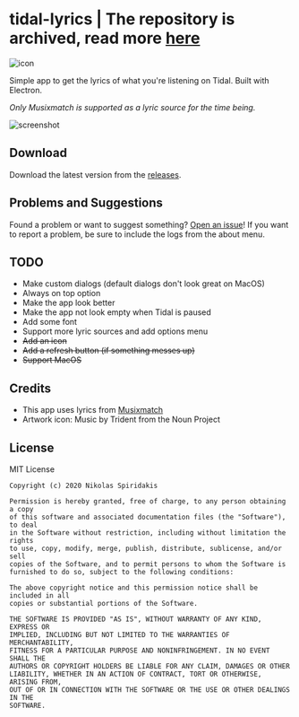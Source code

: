 # tidal-lyrics | The repository is archived, read more [here](https://github.com/1nikolas/tidal-lyrics/issues/19)
![icon](https://user-images.githubusercontent.com/30593419/96611798-b6594500-1305-11eb-9d3a-fd7e32f3b7c8.png)

Simple app to get the lyrics of what you're listening on Tidal. Built with Electron.

*Only Musixmatch is supported as a lyric source for the time being.*

![screenshot](https://user-images.githubusercontent.com/30593419/93001066-1acdfb00-f535-11ea-9e7c-6bae68962385.png)

## Download
Download the latest version from the [releases](https://github.com/1nikolas/tidal-lyrics/releases/latest).

## Problems and Suggestions
Found a problem or want to suggest something? [Open an issue](https://github.com/1nikolas/tidal-lyrics/issues/new)! If you want to report a problem, be sure to include the logs from the about menu.

## TODO
- Make custom dialogs (default dialogs don't look great on MacOS)
- Always on top option
- Make the app look better
- Make the app not look empty when Tidal is paused
- Add some font
- Support more lyric sources and add options menu
- ~~Add an icon~~
- ~~Add a refresh button (if something messes up)~~
- ~~Support MacOS~~

## Credits
- This app uses lyrics from [Musixmatch](https://www.musixmatch.com/)
- Artwork icon: Music by Trident from the Noun Project

## License
MIT License

```
Copyright (c) 2020 Nikolas Spiridakis

Permission is hereby granted, free of charge, to any person obtaining a copy
of this software and associated documentation files (the "Software"), to deal
in the Software without restriction, including without limitation the rights
to use, copy, modify, merge, publish, distribute, sublicense, and/or sell
copies of the Software, and to permit persons to whom the Software is
furnished to do so, subject to the following conditions:

The above copyright notice and this permission notice shall be included in all
copies or substantial portions of the Software.

THE SOFTWARE IS PROVIDED "AS IS", WITHOUT WARRANTY OF ANY KIND, EXPRESS OR
IMPLIED, INCLUDING BUT NOT LIMITED TO THE WARRANTIES OF MERCHANTABILITY,
FITNESS FOR A PARTICULAR PURPOSE AND NONINFRINGEMENT. IN NO EVENT SHALL THE
AUTHORS OR COPYRIGHT HOLDERS BE LIABLE FOR ANY CLAIM, DAMAGES OR OTHER
LIABILITY, WHETHER IN AN ACTION OF CONTRACT, TORT OR OTHERWISE, ARISING FROM,
OUT OF OR IN CONNECTION WITH THE SOFTWARE OR THE USE OR OTHER DEALINGS IN THE
SOFTWARE.
```
